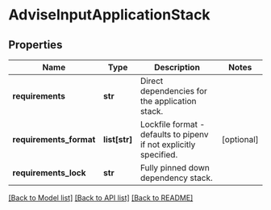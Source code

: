 # AdviseInputApplicationStack

## Properties
Name | Type | Description | Notes
------------ | ------------- | ------------- | -------------
**requirements** | **str** | Direct dependencies for the application stack. | 
**requirements_format** | **list[str]** | Lockfile format - defaults to pipenv if not explicitly specified.  | [optional] 
**requirements_lock** | **str** | Fully pinned down dependency stack. | 

[[Back to Model list]](../README.md#documentation-for-models) [[Back to API list]](../README.md#documentation-for-api-endpoints) [[Back to README]](../README.md)

